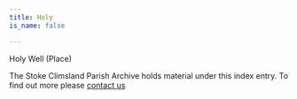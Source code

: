 ```yaml
---
title: Holy
is_name: false

---
```


Holy Well (Place)


The Stoke Climsland Parish Archive holds material under this index entry. To find out more please [contact us](/contact/)
